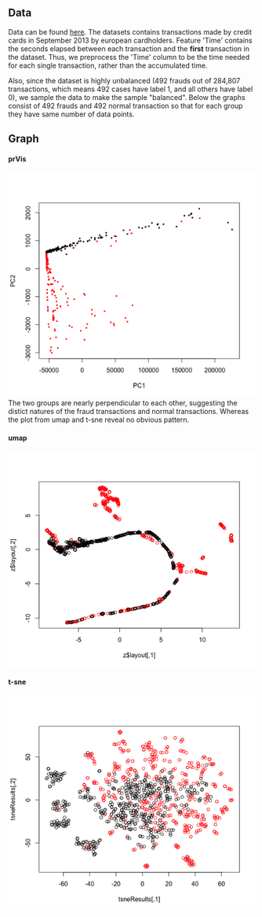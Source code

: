 ## Data
Data can be found [here](https://www.kaggle.com/mlg-ulb/creditcardfraud). The datasets contains transactions made by credit cards in September 2013 by european cardholders. Feature 'Time' contains the seconds elapsed between each transaction and the **first** transaction in the dataset. Thus, we preprocess the 'Time' column to be the time needed for each single transaction, rather than the accumulated time.

Also, since the dataset is highly unbalanced (492 frauds out of 284,807 transactions, which means 492 cases have label 1, and all others have label 0), we sample the data to make the sample "balanced". Below the graphs consist of 492 frauds and 492 normal transaction so that for each group they have same number of data points.


## Graph
#### prVis
![](prVis_creditcard.png) <br/>
The two groups are nearly perpendicular to each other, suggesting the distict natures of the fraud transactions and normal transactions. Whereas the plot from umap and t-sne reveal no obvious pattern.
#### umap
![](UMAP_credit_card_fraus.png)
#### t-sne
![](Tsne_credit_card.png)
